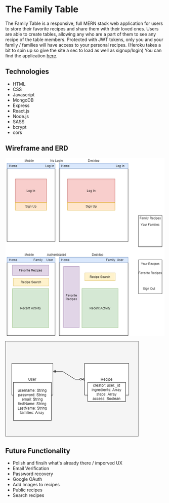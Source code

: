 # The Family Table
The Family Table is a responsive, full MERN stack web application for users to store their favorite recipes and share them with their loved ones. Users are able to create tables, allowing any who are a part of them to see any recipe of the table members. Protected with JWT tokens, only you and your family / families will have access to your personal recipes. (Heroku takes a bit to spin up so give the site a sec to load as well as signup/login) You can find the application [here](http://the-family-table.herokuapp.com/).

## Technologies
- HTML
- CSS
- Javascript
- MongoDB
- Express
- React.js
- Node.js
- SASS
- bcrypt
- cors

## Wireframe and ERD
![wireframe](/wireframes/wireframes.png)

![ERD](/wireframes/ERD.png)

## Future Functionality
- Polish and finsih what's already there / imporved UX
- Email Verification
- Password recovery
- Google OAuth
- Add Images to recipes
- Public recipes
- Search recipes


